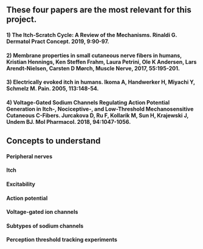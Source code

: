 ## These four papers are the most relevant for this project.

#### 1) The Itch-Scratch Cycle: A Review of the Mechanisms. Rinaldi G. Dermatol Pract Concept. 2019, 9:90-97. 

#### 2) Membrane properties in small cutaneous nerve fibers in humans, Kristian Hennings, Ken Steffen Frahm, Laura Petrini, Ole K Andersen, Lars Arendt-Nielsen, Carsten D Mørch, Muscle Nerve, 2017, 55:195-201. 

#### 3) Electrically evoked itch in humans. Ikoma A, Handwerker H, Miyachi Y, Schmelz M. Pain. 2005, 113:148-54. 

#### 4) Voltage-Gated Sodium Channels Regulating Action Potential Generation in Itch-, Nociceptive-, and Low-Threshold Mechanosensitive Cutaneous C-Fibers. Jurcakova D, Ru F, Kollarik M, Sun H, Krajewski J, Undem BJ. Mol Pharmacol. 2018, 94:1047-1056.


## Concepts to understand 

#### Peripheral nerves
#### Itch
#### Excitability
#### Action potential 
#### Voltage-gated ion channels
#### Subtypes of sodium channels
#### Perception threshold tracking experiments 
